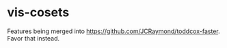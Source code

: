 # vis-cosets

Features being merged into https://github.com/JCRaymond/toddcox-faster. Favor that instead.
